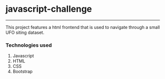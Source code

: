 # javascript-challenge
---
This project features a html frontend that is used to navigate through a small UFO siting dataset.

### Technologies used
1. Javascript
2. HTML
3. CSS
4. Bootstrap